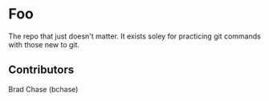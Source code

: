 # Foo

The repo that just doesn't matter. It exists soley for practicing git commands with those new to git.

## Contributors

Brad Chase (bchase)
